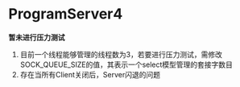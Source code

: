 # ProgramServer4
**暂未进行压力测试**
1. 目前一个线程能够管理的线程数为3，若要进行压力测试，需修改SOCK_QUEUE_SIZE的值，其表示一个select模型管理的套接字数目
2. 存在当所有Client关闭后，Server闪退的问题

